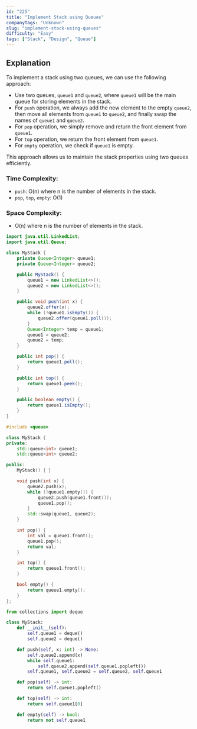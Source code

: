 ```yaml
---
id: "225"
title: "Implement Stack using Queues"
companyTags: "Unknown"
slug: "implement-stack-using-queues"
difficulty: "Easy"
tags: ["Stack", "Design", "Queue"]
---
```


## Explanation
To implement a stack using two queues, we can use the following approach:
- Use two queues, `queue1` and `queue2`, where `queue1` will be the main queue for storing elements in the stack.
- For `push` operation, we always add the new element to the empty `queue2`, then move all elements from `queue1` to `queue2`, and finally swap the names of `queue1` and `queue2`.
- For `pop` operation, we simply remove and return the front element from `queue1`.
- For `top` operation, we return the front element from `queue1`.
- For `empty` operation, we check if `queue1` is empty.

This approach allows us to maintain the stack properties using two queues efficiently.

### Time Complexity:
- `push`: O(n) where n is the number of elements in the stack.
- `pop`, `top`, `empty`: O(1)

### Space Complexity:
- O(n) where n is the number of elements in the stack.
```java
import java.util.LinkedList;
import java.util.Queue;

class MyStack {
    private Queue<Integer> queue1;
    private Queue<Integer> queue2;

    public MyStack() {
        queue1 = new LinkedList<>();
        queue2 = new LinkedList<>();
    }

    public void push(int x) {
        queue2.offer(x);
        while (!queue1.isEmpty()) {
            queue2.offer(queue1.poll());
        }
        Queue<Integer> temp = queue1;
        queue1 = queue2;
        queue2 = temp;
    }

    public int pop() {
        return queue1.poll();
    }

    public int top() {
        return queue1.peek();
    }

    public boolean empty() {
        return queue1.isEmpty();
    }
}
```

```cpp
#include <queue>

class MyStack {
private:
    std::queue<int> queue1;
    std::queue<int> queue2;

public:
    MyStack() { }

    void push(int x) {
        queue2.push(x);
        while (!queue1.empty()) {
            queue2.push(queue1.front());
            queue1.pop();
        }
        std::swap(queue1, queue2);
    }

    int pop() {
        int val = queue1.front();
        queue1.pop();
        return val;
    }

    int top() {
        return queue1.front();
    }

    bool empty() {
        return queue1.empty();
    }
};
```

```python
from collections import deque

class MyStack:
    def __init__(self):
        self.queue1 = deque()
        self.queue2 = deque()

    def push(self, x: int) -> None:
        self.queue2.append(x)
        while self.queue1:
            self.queue2.append(self.queue1.popleft())
        self.queue1, self.queue2 = self.queue2, self.queue1

    def pop(self) -> int:
        return self.queue1.popleft()

    def top(self) -> int:
        return self.queue1[0]

    def empty(self) -> bool:
        return not self.queue1
```